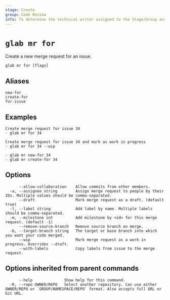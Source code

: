 ```yaml
---
stage: Create
group: Code Review
info: To determine the technical writer assigned to the Stage/Group associated with this page, see https://about.gitlab.com/handbook/product/ux/technical-writing/#assignments
---
```


<!--
This documentation is auto generated by a script.
Please do not edit this file directly. Run `make gen-docs` instead.
-->

# `glab mr for`

Create a new merge request for an issue.

```plaintext
glab mr for [flags]
```

## Aliases

```plaintext
new-for
create-for
for-issue
```

## Examples

```plaintext
Create merge request for issue 34
- glab mr for 34

Create merge request for issue 34 and mark as work in progress
- glab mr for 34 --wip

- glab mr new-for 34
- glab mr create-for 34

```

## Options

```plaintext
      --allow-collaboration    Allow commits from other members.
  -a, --assignee string        Assign merge request to people by their IDs. Multiple values should be comma-separated.
      --draft                  Mark merge request as a draft. (default true)
  -l, --label string           Add label by name. Multiple labels should be comma-separated.
  -m, --milestone int          Add milestone by <id> for this merge request. (default -1)
      --remove-source-branch   Remove source branch on merge.
  -b, --target-branch string   The target or base branch into which you want your code merged.
      --wip                    Mark merge request as a work in progress. Overrides --draft.
      --with-labels            Copy labels from issue to the merge request.
```

## Options inherited from parent commands

```plaintext
      --help              Show help for this command.
  -R, --repo OWNER/REPO   Select another repository. Can use either OWNER/REPO or `GROUP/NAMESPACE/REPO` format. Also accepts full URL or Git URL.
```
